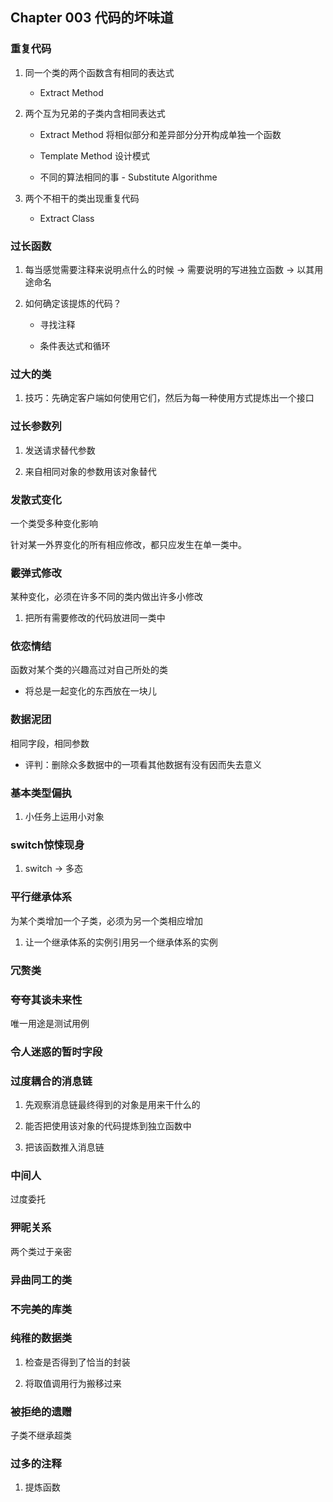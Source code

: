 ## Chapter 003 代码的坏味道

### 重复代码

1. 同一个类的两个函数含有相同的表达式

    - Extract Method

1. 两个互为兄弟的子类内含相同表达式

    - Extract Method 将相似部分和差异部分分开构成单独一个函数

    - Template Method 设计模式
    
    - 不同的算法相同的事 - Substitute Algorithme

1. 两个不相干的类出现重复代码

    - Extract Class
    
### 过长函数

1. 每当感觉需要注释来说明点什么的时候 -> 需要说明的写进独立函数 -> 以其用途命名

1. 如何确定该提炼的代码？

    - 寻找注释
    
    - 条件表达式和循环
    
### 过大的类

1. 技巧：先确定客户端如何使用它们，然后为每一种使用方式提炼出一个接口

### 过长参数列

1. 发送请求替代参数

1. 来自相同对象的参数用该对象替代

### 发散式变化

一个类受多种变化影响

针对某一外界变化的所有相应修改，都只应发生在单一类中。

### 霰弹式修改

某种变化，必须在许多不同的类内做出许多小修改

1. 把所有需要修改的代码放进同一类中

### 依恋情结

函数对某个类的兴趣高过对自己所处的类

- 将总是一起变化的东西放在一块儿

### 数据泥团

相同字段，相同参数

- 评判：删除众多数据中的一项看其他数据有没有因而失去意义

### 基本类型偏执

1. 小任务上运用小对象

### switch惊悚现身

1. switch -> 多态

### 平行继承体系

为某个类增加一个子类，必须为另一个类相应增加

1. 让一个继承体系的实例引用另一个继承体系的实例

### 冗赘类

### 夸夸其谈未来性

唯一用途是测试用例

### 令人迷惑的暂时字段

### 过度耦合的消息链

1. 先观察消息链最终得到的对象是用来干什么的

1. 能否把使用该对象的代码提炼到独立函数中

1. 把该函数推入消息链

### 中间人

过度委托

### 狎昵关系

两个类过于亲密

### 异曲同工的类

### 不完美的库类

### 纯稚的数据类

1. 检查是否得到了恰当的封装

2. 将取值调用行为搬移过来

### 被拒绝的遗赠

子类不继承超类

### 过多的注释

1. 提炼函数